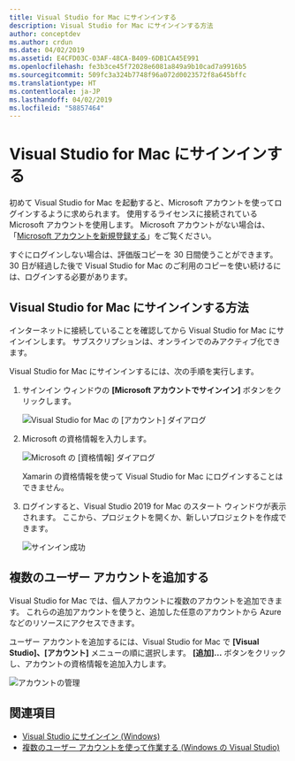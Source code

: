 ```yaml
---
title: Visual Studio for Mac にサインインする
description: Visual Studio for Mac にサインインする方法
author: conceptdev
ms.author: crdun
ms.date: 04/02/2019
ms.assetid: E4CFD03C-03AF-48CA-B409-6DB1CA45E991
ms.openlocfilehash: fe3b3ce45f72028e6081a849a9b10cad7a9916b5
ms.sourcegitcommit: 509fc3a324b7748f96a072d0023572f8a645bffc
ms.translationtype: HT
ms.contentlocale: ja-JP
ms.lasthandoff: 04/02/2019
ms.locfileid: "58857464"
---
```

# <a name="sign-in-to-visual-studio-for-mac"></a>Visual Studio for Mac にサインインする

初めて Visual Studio for Mac を起動すると、Microsoft アカウントを使ってログインするように求められます。 使用するライセンスに接続されている Microsoft アカウントを使用します。 Microsoft アカウントがない場合は、「[Microsoft アカウントを新規登録する](https://support.microsoft.com/instantanswers/d18cc497-d839-cf50-dea8-f99c95f2bd16/sign-up-for-a-microsoft-account)」をご覧ください。

すぐにログインしない場合は、評価版コピーを 30 日間使うことができます。 30 日が経過した後で Visual Studio for Mac のご利用のコピーを使い続けるには、ログインする必要があります。

## <a name="how-to-sign-in-to-visual-studio-for-mac"></a>Visual Studio for Mac にサインインする方法

インターネットに接続していることを確認してから Visual Studio for Mac にサインインします。 サブスクリプションは、オンラインでのみアクティブ化できます。

Visual Studio for Mac にサインインするには、次の手順を実行します。

1. サインイン ウィンドウの **[Microsoft アカウントでサインイン]** ボタンをクリックします。

    ![Visual Studio for Mac の [アカウント] ダイアログ](media/signing-in-image12.png)

2. Microsoft の資格情報を入力します。

    ![Microsoft の [資格情報] ダイアログ](media/signing-in-image13.png)

    Xamarin の資格情報を使って Visual Studio for Mac にログインすることはできません。

3. ログインすると、Visual Studio 2019 for Mac のスタート ウィンドウが表示されます。 ここから、プロジェクトを開くか、新しいプロジェクトを作成できます。

    ![サインイン成功](media/signing-in-image14.png)

## <a name="adding-multiple-user-accounts"></a>複数のユーザー アカウントを追加する

Visual Studio for Mac では、個人アカウントに複数のアカウントを追加できます。 これらの追加アカウントを使うと、追加した任意のアカウントから Azure などのリソースにアクセスできます。

ユーザー アカウントを追加するには、Visual Studio for Mac で **[Visual Studio]、[アカウント]** メニューの順に選択します。 **[追加]...** ボタンをクリックし、アカウントの資格情報を追加入力します。

![アカウントの管理](media/signing-in-image15.png)

## <a name="see-also"></a>関連項目

- [Visual Studio にサインイン (Windows)](/visualstudio/ide/signing-in-to-visual-studio)
- [複数のユーザー アカウントを使って作業する (Windows の Visual Studio)](/visualstudio/ide/work-with-multiple-user-accounts)